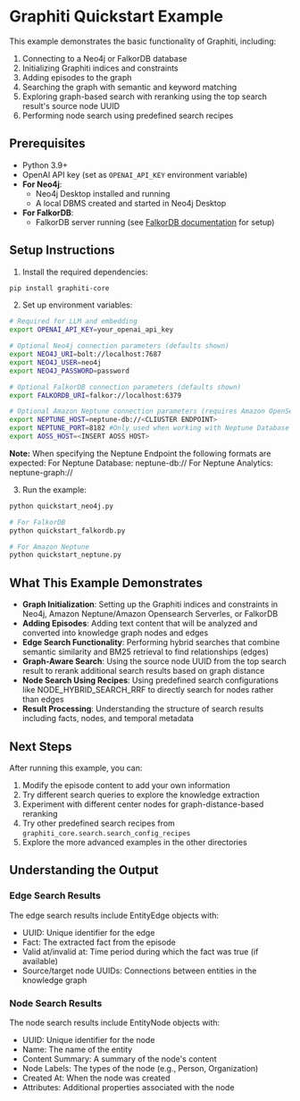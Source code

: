 # Graphiti Quickstart Example

This example demonstrates the basic functionality of Graphiti, including:

1. Connecting to a Neo4j or FalkorDB database
2. Initializing Graphiti indices and constraints
3. Adding episodes to the graph
4. Searching the graph with semantic and keyword matching
5. Exploring graph-based search with reranking using the top search result's source node UUID
6. Performing node search using predefined search recipes

## Prerequisites

- Python 3.9+  
- OpenAI API key (set as `OPENAI_API_KEY` environment variable)  
- **For Neo4j**:
  - Neo4j Desktop installed and running  
  - A local DBMS created and started in Neo4j Desktop  
- **For FalkorDB**:
  - FalkorDB server running (see [FalkorDB documentation](https://falkordb.com/docs/) for setup)


## Setup Instructions

1. Install the required dependencies:

```bash
pip install graphiti-core
```

2. Set up environment variables:

```bash
# Required for LLM and embedding
export OPENAI_API_KEY=your_openai_api_key

# Optional Neo4j connection parameters (defaults shown)
export NEO4J_URI=bolt://localhost:7687
export NEO4J_USER=neo4j
export NEO4J_PASSWORD=password

# Optional FalkorDB connection parameters (defaults shown)
export FALKORDB_URI=falkor://localhost:6379

# Optional Amazon Neptune connection parameters (requires Amazon OpenSearch Collection as well) (defaults shown)
export NEPTUNE_HOST=neptune-db://<CLIUSTER ENDPOINT>
export NEPTUNE_PORT=8182 #Only used when working with Neptune Database
export AOSS_HOST=<INSERT AOSS HOST>
```

**Note:** When specifying the Neptune Endpoint the following formats are expected:
For Neptune Database: neptune-db://<Cluster Endpoint>
For Neptune Analytics: neptune-graph://<graph identifier>


3. Run the example:

```bash
python quickstart_neo4j.py

# For FalkorDB
python quickstart_falkordb.py

# For Amazon Neptune
python quickstart_neptune.py
```

## What This Example Demonstrates

- **Graph Initialization**: Setting up the Graphiti indices and constraints in Neo4j, Amazon Neptune/Amazon Opensearch Serverles, or FalkorDB
- **Adding Episodes**: Adding text content that will be analyzed and converted into knowledge graph nodes and edges
- **Edge Search Functionality**: Performing hybrid searches that combine semantic similarity and BM25 retrieval to find relationships (edges)
- **Graph-Aware Search**: Using the source node UUID from the top search result to rerank additional search results based on graph distance
- **Node Search Using Recipes**: Using predefined search configurations like NODE_HYBRID_SEARCH_RRF to directly search for nodes rather than edges
- **Result Processing**: Understanding the structure of search results including facts, nodes, and temporal metadata

## Next Steps

After running this example, you can:

1. Modify the episode content to add your own information
2. Try different search queries to explore the knowledge extraction
3. Experiment with different center nodes for graph-distance-based reranking
4. Try other predefined search recipes from `graphiti_core.search.search_config_recipes`
5. Explore the more advanced examples in the other directories

## Understanding the Output

### Edge Search Results

The edge search results include EntityEdge objects with:

- UUID: Unique identifier for the edge
- Fact: The extracted fact from the episode
- Valid at/invalid at: Time period during which the fact was true (if available)
- Source/target node UUIDs: Connections between entities in the knowledge graph

### Node Search Results

The node search results include EntityNode objects with:

- UUID: Unique identifier for the node
- Name: The name of the entity
- Content Summary: A summary of the node's content
- Node Labels: The types of the node (e.g., Person, Organization)
- Created At: When the node was created
- Attributes: Additional properties associated with the node
